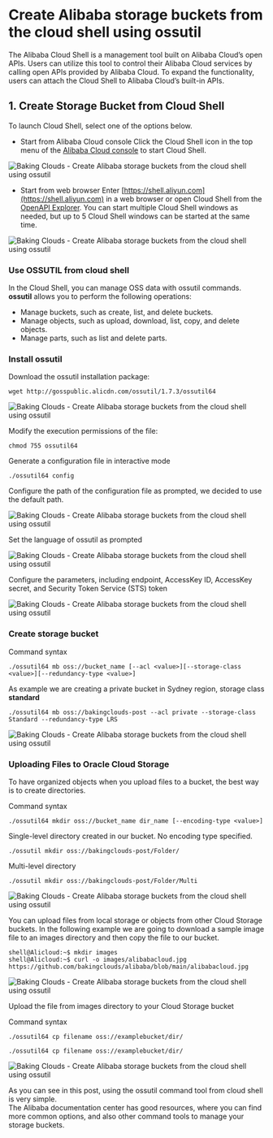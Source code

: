 # Create Alibaba storage buckets from the cloud shell using ossutil

The Alibaba Cloud Shell is a management tool built on Alibaba Cloud’s open APIs. Users can utilize this tool to control their Alibaba Cloud services by calling open APIs provided by Alibaba Cloud. To expand the functionality, users can attach the Cloud Shell to Alibaba Cloud’s built-in APIs.

## 1. Create Storage Bucket from Cloud Shell

To launch Cloud Shell, select one of the options below.

-   Start from Alibaba Cloud console Click the Cloud Shell icon in the top menu of the [Alibaba Cloud console](https://home.console.aliyun.com/new?cloudshell=true) to start Cloud Shell.

![Baking Clouds - Create Alibaba storage buckets from the cloud shell using ossutil](https://i.imgur.com/P2TWSs0.png "Create Alibaba storage buckets from the cloud shell using ossutil 1")
-   Start from web browser Enter [https://shell.aliyun.com](https://shell.aliyun.com) in a web browser or open Cloud Shell from the [OpenAPI Explorer](https://api.aliyun.com/new#/cli). You can start multiple Cloud Shell windows as needed, but up to 5 Cloud Shell windows can be started at the same time.

![Baking Clouds - Create Alibaba storage buckets from the cloud shell using ossutil](https://i.imgur.com/ylbhnqr.png "Create Alibaba storage buckets from the cloud shell using ossutil 2")

### Use OSSUTIL from cloud shell

In the Cloud Shell, you can manage OSS data with ossutil commands. **ossutil** allows you to perform the following operations:

-   Manage buckets, such as create, list, and delete buckets.
-   Manage objects, such as upload, download, list, copy, and delete objects.
-   Manage parts, such as list and delete parts.

### Install ossutil

Download the ossutil installation package:

```
wget http://gosspublic.alicdn.com/ossutil/1.7.3/ossutil64                           
```

![Baking Clouds - Create Alibaba storage buckets from the cloud shell using ossutil](https://i.imgur.com/vbAOdfk.png "Create Alibaba storage buckets from the cloud shell using ossutil 3")

Modify the execution permissions of the file:

```
chmod 755 ossutil64
```

Generate a configuration file in interactive mode

```
./ossutil64 config
```

Configure the path of the configuration file as prompted, we decided to use the default path.

![Baking Clouds - Create Alibaba storage buckets from the cloud shell using ossutil](https://i.imgur.com/rHm5Ts3.png "Create Alibaba storage buckets from the cloud shell using ossutil 4")

Set the language of ossutil as prompted

![Baking Clouds - Create Alibaba storage buckets from the cloud shell using ossutil](https://i.imgur.com/XjehGTj.png "Create Alibaba storage buckets from the cloud shell using ossutil 5")

Configure the parameters, including endpoint, AccessKey ID, AccessKey secret, and Security Token Service (STS) token

![Baking Clouds - Create Alibaba storage buckets from the cloud shell using ossutil](https://i.imgur.com/SaEbq9W.png "Create Alibaba storage buckets from the cloud shell using ossutil 6")
 ### Create storage bucket

Command syntax

```
./ossutil64 mb oss://bucket_name [--acl <value>][--storage-class <value>][--redundancy-type <value>]
```

As example we are creating a private bucket in Sydney region, storage class **standard**

```
./ossutil64 mb oss://bakingclouds-post --acl private --storage-class Standard --redundancy-type LRS
```

![Baking Clouds - Create Alibaba storage buckets from the cloud shell using ossutil](https://i.imgur.com/RECRNyS.png "Create Alibaba storage buckets from the cloud shell using ossutil 7")

### Uploading Files to Oracle Cloud Storage

To have organized objects when you upload files to a bucket, the best way is to create directories.

Command syntax

```
./ossutil64 mkdir oss://bucket_name dir_name [--encoding-type <value>]
```

Single-level directory created in our bucket. No encoding type specified.

```
./ossutil mkdir oss://bakingclouds-post/Folder/
```

Multi-level directory

```
./ossutil mkdir oss://bakingclouds-post/Folder/Multi
```

![Baking Clouds - Create Alibaba storage buckets from the cloud shell using ossutil](https://i.imgur.com/MvbZYz6.png "Create Alibaba storage buckets from the cloud shell using ossutil 8")

You can upload files from local storage or objects from other Cloud Storage buckets. In the following example we are going to download a sample image file to an images directory and then copy the file to our bucket.

```
shell@Alicloud:~$ mkdir images
shell@Alicloud:~$ curl -o images/alibabacloud.jpg https://github.com/bakingclouds/alibaba/blob/main/alibabacloud.jpg
```

![Baking Clouds - Create Alibaba storage buckets from the cloud shell using ossutil](https://i.imgur.com/0MUZqbd.png "Create Alibaba storage buckets from the cloud shell using ossutil 9")

Upload the file from images directory to your Cloud Storage bucket

Command syntax

```
./ossutil64 cp filename oss://examplebucket/dir/
```

```
./ossutil64 cp filename oss://examplebucket/dir/
```

![Baking Clouds - Create Alibaba storage buckets from the cloud shell using ossutil](https://i.imgur.com/0fJwf9Z.png "Create Alibaba storage buckets from the cloud shell using ossutil 10")

As you can see in this post, using the ossutil command tool from cloud shell is very simple.  
The Alibaba documentation center has good resources, where you can find more common options, and also other command tools to manage your storage buckets.